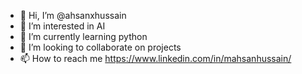 - 👋 Hi, I’m @ahsanxhussain
- 👀 I’m interested in AI
- 🌱 I’m currently learning python
- 💞️ I’m looking to collaborate on projects
- 📫 How to reach me https://www.linkedin.com/in/mahsanhussain/


